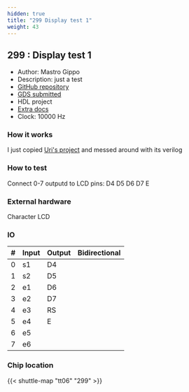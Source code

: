 ```yaml
---
hidden: true
title: "299 Display test 1"
weight: 43
---
```


## 299 : Display test 1

* Author: Mastro Gippo
* Description: just a test
* [GitHub repository](https://github.com/mastrogippo/tt06-verilog_test)
* [GDS submitted](https://github.com/mastrogippo/tt06-verilog_test/actions/runs/8675730468)
* HDL project
* [Extra docs]()
* Clock: 10000 Hz

<!---

This file is used to generate your project datasheet. Please fill in the information below and delete any unused
sections.

You can also include images in this folder and reference them in the markdown. Each image must be less than
512 kb in size, and the combined size of all images must be less than 1 MB.
-->


### How it works

I just copied [Uri's project](https://wokwi.com/projects/347069718502310484) and messed around with its verilog

### How to test

Connect 0-7 outputd to LCD pins: D4 D5 D6 D7 E

### External hardware

Character LCD


### IO

| #             | Input    | Output   | Bidirectional   |
| ------------- | -------- | -------- | --------------- |
| 0 | s1  | D4  |         |
| 1 | s2  | D5  |         |
| 2 | e1  | D6  |         |
| 3 | e2  | D7  |         |
| 4 | e3  | RS  |         |
| 5 | e4  | E  |         |
| 6 | e5  |   |         |
| 7 | e6  |   |         |


### Chip location

{{< shuttle-map "tt06" "299" >}}
